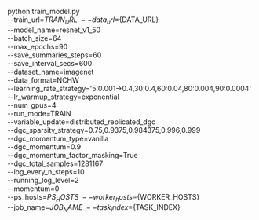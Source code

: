 python train_model.py \
--train_url=${TRAIN_URL} \
--data_url=${DATA_URL} \
--model_name=resnet_v1_50 \
--batch_size=64 \
--max_epochs=90 \
--save_summaries_steps=60 \
--save_interval_secs=600 \
--dataset_name=imagenet \
--data_format=NCHW \
--learning_rate_strategy='5:0.001->0.4,30:0.4,60:0.04,80:0.004,90:0.0004' \
--lr_warmup_strategy=exponential \
--num_gpus=4 \
--run_mode=TRAIN \
--variable_update=distributed_replicated_dgc \
--dgc_sparsity_strategy=0.75,0.9375,0.984375,0.996,0.999 \
--dgc_momentum_type=vanilla \
--dgc_momentum=0.9 \
--dgc_momentum_factor_masking=True \
--dgc_total_samples=1281167 \
--log_every_n_steps=10 \
--running_log_level=2 \
--momentum=0 \
--ps_hosts=${PS_HOSTS} \
--worker_hosts=${WORKER_HOSTS} \
--job_name=${JOB_NAME} \
--task_index=${TASK_INDEX}
